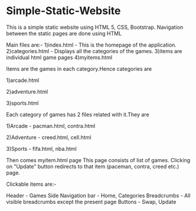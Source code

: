 # Simple-Static-Website

This is a simple static website using HTML 5, CSS, Bootstrap.
Navigation between the static pages are done using HTML

Main files are:-
1)index.html - This is the homepage of the application.
2)categories.html - Displays all the categories of the games.
3)items are individual html game pages
4)myitems.html


Items are the games in each category.Hence categories are

1)arcade.html

2)adventure.html

3)sports.html

Each category of games has 2 files related with it.They are

1)Arcade - pacman.html, contra.html

2)Adventure - creed.html, cell.html

3)Sports - fifa.html, nba.html

Then comes myitem.html page
This page consists of list of games. Clicking on "Update" button redirects to that item (paceman, contra, creed etc.) page.

Clickable items are:- 

Header - Games
Side Navigation bar - Home, Categories
Breadcrumbs - All visible breadcrumbs except the present page
Buttons - Swap, Update



